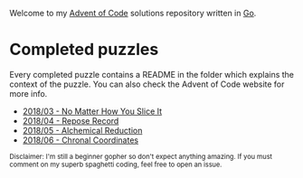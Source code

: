 Welcome to my [Advent of Code](https://adventofcode.com) solutions repository written in [Go](https://golang.org/).

# Completed puzzles

Every completed puzzle contains a README in the folder which explains the context of the puzzle. You can also check the Advent of Code website for more info.

* [2018/03 - No Matter How You Slice It](./2018/03)
* [2018/04 - Repose Record](./2018/04)
* [2018/05 - Alchemical Reduction](./2018/05)
* [2018/06 - Chronal Coordinates](./2018/06)

<sup>Disclaimer: I'm still a beginner gopher so don't expect anything amazing. If you must comment on my superb spaghetti coding, feel free to open an issue.</sup>
